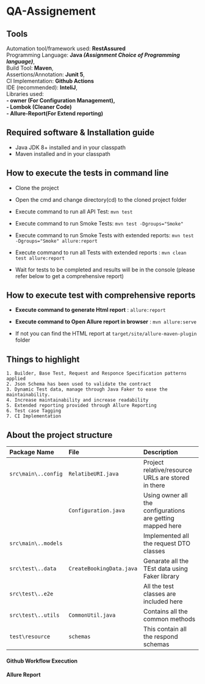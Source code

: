 # QA-Assignement

## Tools

Automation tool/framework used: **RestAssured** <br>
Programming Language: **Java _(Assignment Choice of Programming language)_**,</br>
Build Tool: **Maven**,</br>
Assertions/Annotation: **Junit 5**,</br>
CI Implementation: **Github Actions** </br>
IDE (recommended): **InteliJ**, <br>
Libraries used: </br>**- owner (For Configuration Management), </br>- Lombok (Cleaner Code) <br>- Allure-Report(For Extend reporting)** </br>

## Required software & Installation guide

* Java JDK 8+ installed and in your classpath
* Maven installed and in your classpath


## How to execute the tests in command line

- Clone the project
- Open the cmd and change directory(cd) to the cloned project folder
- Execute command to run all API Test: `mvn test`
- Execute command to run Smoke Tests: `mvn test -Dgroups="Smoke"`
- Execute command to run Smoke Tests with extended reports: `mvn test -Dgroups="Smoke" allure:report`
- Execute command to run all Tests with extended reports : `mvn clean test allure:report`

- Wait for tests to be completed and results will be in the console (please refer below to get a comprehensive report)

## How to execute test with comprehensive reports

- **Execute command to generate Html report** : `allure:report`
- **Execute command to Open Allure report in browser** : `mvn allure:serve`

- If not you can find the HTML report at `target/site/allure-maven-plugin` folder

## Things to highlight

    1. Builder, Base Test, Request and Responce Specification patterns applied
    2. Json Schema has been used to validate the contract
    3. Dynamic Test data, manage through Java Faker to ease the maintainability.
    4. Increase maintainability and increase readability
    5. Extended reporting provided through Allure Reporting
    6. Test case Tagging
    7. CI Implementation

## About the project structure

| Package Name        | File                     | Description                                                |
|:--------------------|:-------------------------|:-----------------------------------------------------------|
| `src\main\..config` | `RelatibeURI.java`       | Project relative/resource URLs are stored in there         |
|                     | `Configuration.java`     | Using owner all the configurations are getting mapped here |
| `src\main\..models` |                          | Implemented all the request DTO classes                    |
| `src\test\..data`   | `CreateBookingData.java` | Genarate all the TEst data using Faker library             |
| `src\test\..e2e`    |                          | All the test classes are included here                     |
| `src\test\..utils`  | `CommonUtil.java`        | Contains all the common methods                            |
| `test\resource`     | `schemas`                | This contain all the respond schemas                       |


#### Github Workflow Execution



#### Allure Report

